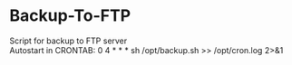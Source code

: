 # Backup-To-FTP
Script for backup to FTP server  
Autostart in CRONTAB: 0 4 * * * sh /opt/backup.sh >> /opt/cron.log 2>&1
